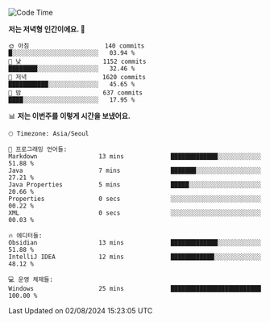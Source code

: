  <!--START_SECTION:waka-->
![Code Time](http://img.shields.io/badge/Code%20Time-427%20hrs%2032%20mins-blue)

**저는 저녁형 인간이에요. 🦉** 

```text
🌞 아침                     140 commits         █░░░░░░░░░░░░░░░░░░░░░░░░   03.94 % 
🌆 낮　                     1152 commits        ████████░░░░░░░░░░░░░░░░░   32.46 % 
🌃 저녁                     1620 commits        ███████████░░░░░░░░░░░░░░   45.65 % 
🌙 밤　                     637 commits         ████░░░░░░░░░░░░░░░░░░░░░   17.95 % 
```


📊 **저는 이번주를 이렇게 시간을 보냈어요.** 

```text
🕑︎ Timezone: Asia/Seoul

💬 프로그래밍 언어들: 
Markdown                 13 mins             █████████████░░░░░░░░░░░░   51.88 % 
Java                     7 mins              ███████░░░░░░░░░░░░░░░░░░   27.21 % 
Java Properties          5 mins              █████░░░░░░░░░░░░░░░░░░░░   20.66 % 
Properties               0 secs              ░░░░░░░░░░░░░░░░░░░░░░░░░   00.22 % 
XML                      0 secs              ░░░░░░░░░░░░░░░░░░░░░░░░░   00.03 % 

🔥 에디터들: 
Obsidian                 13 mins             █████████████░░░░░░░░░░░░   51.88 % 
IntelliJ IDEA            12 mins             ████████████░░░░░░░░░░░░░   48.12 % 

💻 운영 체제들: 
Windows                  25 mins             █████████████████████████   100.00 % 
```


 Last Updated on 02/08/2024 15:23:05 UTC
<!--END_SECTION:waka-->
